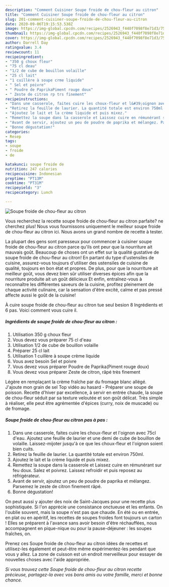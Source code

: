 ```yaml
---
description: "Comment Cuisiner Soupe froide de chou-fleur au citron"
title: "Comment Cuisiner Soupe froide de chou-fleur au citron"
slug: 201-comment-cuisiner-soupe-froide-de-chou-fleur-au-citron
date: 2020-09-06T19:15:53.538Z
image: https://img-global.cpcdn.com/recipes/2526943_f440f7098f8e71d3/751x532cq70/soupe-froide-de-chou-fleur-au-citron-photo-principale-de-la-recette.jpg
thumbnail: https://img-global.cpcdn.com/recipes/2526943_f440f7098f8e71d3/751x532cq70/soupe-froide-de-chou-fleur-au-citron-photo-principale-de-la-recette.jpg
cover: https://img-global.cpcdn.com/recipes/2526943_f440f7098f8e71d3/751x532cq70/soupe-froide-de-chou-fleur-au-citron-photo-principale-de-la-recette.jpg
author: Darrell Day
ratingvalue: 3.4
reviewcount: 11
recipeingredient:
- "350 g choux fleur"
- "75 cl deau"
- "1/2 de cube de bouillon volaille"
- "25 cl lait"
- "1 cuillère à soupe crme liquide"
- " Sel et poivre"
- " Poudre de PaprikaPiment rouge doux"
- " Zeste de citron rp trs finement"
recipeinstructions:
- "Dans une casserole, faites cuire les choux-fleur et l&#39;oignon avec 75cl d&#39;eau. Ajoutez une feuille de laurier et une demi de cube de bouillon de volaille. Laissez-mijoter jusqu&#39;à ce que les choux-fleur et l&#39;oignon soient bien cuits."
- "Retirez la feuille de laurier. La quantité totale est environ 750ml."
- "Ajoutez le lait et la crème liquide et puis mixez."
- "Remettez la soupe dans la casserole et Laissez cuire en rémunérant sur feu doux. Salez et poivrez. Laissez refroidir et puis reposez au réfrigérateur."
- "Avant de servir, ajoutez un peu de poudre de paprika et mélangez. Parsemez le zeste de citron finement râpé."
- "Bonne dégustation!"
categories:
- Resep
tags:
- soupe
- froide
- de

katakunci: soupe froide de 
nutrition: 247 calories
recipecuisine: Indonesian
preptime: "PT13M"
cooktime: "PT31M"
recipeyield: "3"
recipecategory: Lunch

---
```



![Soupe froide de chou-fleur au citron](https://img-global.cpcdn.com/recipes/2526943_f440f7098f8e71d3/751x532cq70/soupe-froide-de-chou-fleur-au-citron-photo-principale-de-la-recette.jpg)

Vous recherchez la recette soupe froide de chou-fleur au citron parfaite? ne cherchez plus! Nous vous fournissons uniquement le meilleur soupe froide de chou-fleur au citron ici. Nous avons un grand nombre de recette à tester.

La plupart des gens sont paresseux pour commencer à cuisiner soupe froide de chou-fleur au citron parce qu'ils ont peur que la nourriture ait mauvais goût. Beaucoup de choses ont un effet sur la qualité gustative de soupe froide de chou-fleur au citron! En partant du type d'ustensiles de cuisine, assurez-vous toujours d'utiliser des ustensiles de cuisine de qualité, toujours en bon état et propres. De plus, pour que la nourriture ait meilleur goût, vous devez bien sûr utiliser diverses épices afin que la nourriture produite ait un goût délicieux Et enfin, entraînez-vous à reconnaître les différentes saveurs de la cuisine, profitez pleinement de chaque activité culinaire, car la sensation d'être excité, calme et pas pressé affecte aussi le goût de la cuisine!

<!--inarticleads1-->

À cuire soupe froide de chou-fleur au citron tue seul besion 8 Ingrédients et 6 pas. Voici comment vous cuire il.

##### Ingrédients de soupe froide de chou-fleur au citron :

1. Utilisation 350 g choux fleur
1. Vous devez vous préparer 75 cl d&#39;eau
1. Utilisation 1/2 de cube de bouillon volaille
1. Préparer 25 cl lait
1. Utilisation 1 cuillère à soupe crème liquide
1. Vous avez besoin  Sel et poivre
1. Vous devez vous préparer  Poudre de Paprika(Piment rouge doux)
1. Vous devez vous préparer  Zeste de citron, râpé très finement


Légère en remplaçant la crème fraîche par du fromage blanc allégé. J&#39;ajoute mon grain de sel Top vidéo au hasard - Préparer une soupe de poisson. Recette d&#39;hiver par excellence, à servir en entrée chaude, la soupe de chou-fleur séduit par sa texture veloutée et son goût délicat. Très simple à réaliser, elle peut être agrémentée d&#39;épices (curry, noix de muscade) ou de fromage. 

<!--inarticleads2-->

##### Soupe froide de chou-fleur au citron pas à pas :

1. Dans une casserole, faites cuire les choux-fleur et l&#39;oignon avec 75cl d&#39;eau. Ajoutez une feuille de laurier et une demi de cube de bouillon de volaille. Laissez-mijoter jusqu&#39;à ce que les choux-fleur et l&#39;oignon soient bien cuits.
1. Retirez la feuille de laurier. La quantité totale est environ 750ml.
1. Ajoutez le lait et la crème liquide et puis mixez.
1. Remettez la soupe dans la casserole et Laissez cuire en rémunérant sur feu doux. Salez et poivrez. Laissez refroidir et puis reposez au réfrigérateur.
1. Avant de servir, ajoutez un peu de poudre de paprika et mélangez. Parsemez le zeste de citron finement râpé.
1. Bonne dégustation!


On peut aussi y ajouter des noix de Saint-Jacques pour une recette plus sophistiquée. Si l&#39;on apprécie une consistance onctueuse et les enfants. On l&#39;oublie souvent, mais la soupe n&#39;est pas que chaude. En été ou en entrée, en plat ou en apéritif, les recettes de soupes froides font toujours un carton ! Elles se préparent à l&#39;avance sans avoir besoin d&#39;être réchauffées, nous accompagnent en pique-nique ou pour la pause-déjeuner : les soupes fraîches, on. 

<!--inarticleads1-->

<p>
Prenez ces Soupe froide de chou-fleur au citron idées de recettes et utilisez-les également et peut-être même expérimentez-les pendant que vous y allez. La zone de cuisson est un endroit merveilleux pour essayer de nouvelles choses avec l'aide appropriée.
</p>

<p>
<i>Si vous trouvez cette Soupe froide de chou-fleur au citron recette précieuse, partagez-la avec vos bons amis ou votre famille, merci et bonne chance.</i>
</p>
